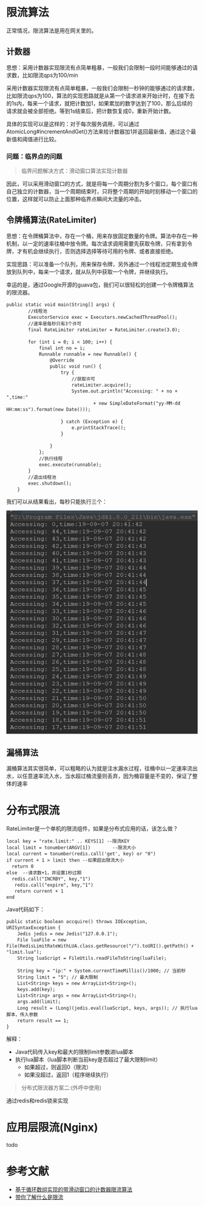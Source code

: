 

# 限流算法
正常情况，限流算法是用在网关里的。

## 计数器
思想：采用计数器实现限流有点简单粗暴，一般我们会限制一段时间能够通过的请求数，比如限流qps为100/min


采用计数器实现限流有点简单粗暴，一般我们会限制一秒钟的能够通过的请求数，比如限流qps为100，算法的实现思路就是从第一个请求进来开始计时，在接下去的1s内，每来一个请求，就把计数加1，如果累加的数字达到了100，那么后续的请求就会被全部拒绝。等到1s结束后，把计数恢复成0，重新开始计数。

具体的实现可以是这样的：对于每次服务调用，可以通过 AtomicLong#incrementAndGet()方法来给计数器加1并返回最新值，通过这个最新值和阈值进行比较。

### 问题：临界点的问题

> 临界问题解决方式：滑动窗口算法实现计数器

因此，可以采用滑动窗口的方式，就是将每一个周期分割为多个窗口，每个窗口有自己独立的计数器，当一个周期结束时，只将整个周期的开始时刻移动一个窗口的位置，这样就可以防止上面那种临界点瞬间大流量的冲击。


## 令牌桶算法(RateLimiter)

思想：在令牌桶算法中，存在一个桶，用来存放固定数量的令牌。算法中存在一种机制，以一定的速率往桶中放令牌。每次请求调用需要先获取令牌，只有拿到令牌，才有机会继续执行，否则选择选择等待可用的令牌、或者直接拒绝。

实现思路：可以准备一个队列，用来保存令牌，另外通过一个线程池定期生成令牌放到队列中，每来一个请求，就从队列中获取一个令牌，并继续执行。

幸运的是，通过Google开源的guava包，我们可以很轻松的创建一个令牌桶算法的限流器。

```
public static void main(String[] args) {
        //线程池
        ExecutorService exec = Executors.newCachedThreadPool();
        //速率是每秒只有3个许可
        final RateLimiter rateLimiter = RateLimiter.create(3.0);

        for (int i = 0; i < 100; i++) {
            final int no = i;
            Runnable runnable = new Runnable() {
                @Override
                public void run() {
                    try {
                        //获取许可
                        rateLimiter.acquire();
                        System.out.println("Accessing: " + no + ",time:"
                                + new SimpleDateFormat("yy-MM-dd HH:mm:ss").format(new Date()));

                    } catch (Exception e) {
                        e.printStackTrace();
                    }

                }
            };
            //执行线程
            exec.execute(runnable);
        }
        //退出线程池
        exec.shutdown();
    }

```
我们可以从结果看出，每秒只能执行三个：

![](RateLIimiter执行结果.png)



## 漏桶算法
漏桶算法其实很简单，可以粗略的认为就是注水漏水过程，往桶中以一定速率流出水，以任意速率流入水，当水超过桶流量则丢弃，因为桶容量是不变的，保证了整体的速率

# 分布式限流
RateLimiter是一个单机的限流组件，如果是分布式应用的话，该怎么做？

```
local key = "rate.limit:" .. KEYS[1] --限流KEY
local limit = tonumber(ARGV[1])        --限流大小
local current = tonumber(redis.call('get', key) or "0")
if current + 1 > limit then --如果超出限流大小
  return 0
else  --请求数+1，并设置1秒过期
  redis.call("INCRBY", key,"1")
   redis.call("expire", key,"1")
   return current + 1
end

```
Java代码如下：

```
public static boolean accquire() throws IOException, URISyntaxException {
    Jedis jedis = new Jedis("127.0.0.1");
    File luaFile = new File(RedisLimitRateWithLUA.class.getResource("/").toURI().getPath() + "limit.lua");
    String luaScript = FileUtils.readFileToString(luaFile);

    String key = "ip:" + System.currentTimeMillis()/1000; // 当前秒
    String limit = "5"; // 最大限制
    List<String> keys = new ArrayList<String>();
    keys.add(key);
    List<String> args = new ArrayList<String>();
    args.add(limit);
    Long result = (Long)(jedis.eval(luaScript, keys, args)); // 执行lua脚本，传入参数
    return result == 1;
}

```

解释：

- Java代码传入key和最大的限制limit参数进lua脚本
- 执行lua脚本（lua脚本判断当前key是否超过了最大限制limit）
	- 如果超过，则返回0（限流）
	- 如果没超过，返回1（程序继续执行）

> 分布式限流器方案二:(外呼中使用)

通过redis和redis锁来实现


# 应用层限流(Nginx)
todo 


# 参考文献
- [基于循环数组实现的带滑动窗口的计数器限流算法](https://blog.csdn.net/dbqb007/article/details/88082279)
- [带你了解什么是限流](https://juejin.im/post/5d8036a3e51d4561ff6668c3)

